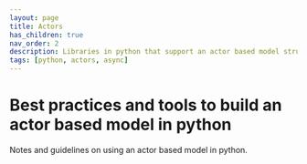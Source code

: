 ```yaml
---
layout: page
title: Actors
has_children: true
nav_order: 2
description: Libraries in python that support an actor based model structure
tags: [python, actors, async]
---
```


# Best practices and tools to build an actor based model in python

Notes and guidelines on using an actor based model in python.
